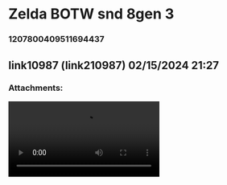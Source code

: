 # Zelda BOTW snd 8gen 3
### 1207800409511694437
## link10987 (link210987) 02/15/2024 21:27 

> 
### Attachments: 
![Screen_Recording_20240215_143359_yuzu_1_1.mp4](https://yuzudiscordbackup.s3.us-west-2.amazonaws.com/files-media/1207800409511694437_Screen_Recording_20240215_143359_yuzu_1_1.mp4)

